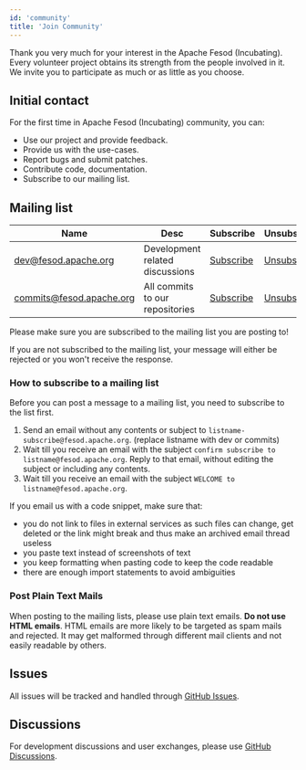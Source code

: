 ```yaml
---
id: 'community'
title: 'Join Community'
---
```


Thank you very much for your interest in the Apache Fesod (Incubating). Every volunteer project obtains its strength from the people involved in it. We invite you to participate as much or as little as you choose.

## Initial contact

For the first time in Apache Fesod (Incubating) community, you can:

* Use our project and provide feedback.
* Provide us with the use-cases.
* Report bugs and submit patches.
* Contribute code, documentation.
* Subscribe to our mailing list.

## Mailing list

| Name                       | Desc                            | Subscribe                                              | Unsubscribe                                                | Post                                | Archive                                                                |
|----------------------------|---------------------------------|--------------------------------------------------------|------------------------------------------------------------|-------------------------------------|------------------------------------------------------------------------|
| <dev@fesod.apache.org>     | Development related discussions | [Subscribe](mailto:dev-subscribe@fesod.apache.org)     | [Unsubscribe](mailto:dev-unsubscribe@fesod.apache.org)     | [Post](mailto:dev@fesod.apache.org) | [Archive](https://lists.apache.org/list.html?dev@fesod.apache.org)     |
| <commits@fesod.apache.org> | All commits to our repositories | [Subscribe](mailto:commits-subscribe@fesod.apache.org) | [Unsubscribe](mailto:commits-unsubscribe@fesod.apache.org) | Read only list                      | [Archive](https://lists.apache.org/list.html?commits@fesod.apache.org) |

Please make sure you are subscribed to the mailing list you are posting to!

If you are not subscribed to the mailing list, your message will either be rejected or you won't receive the response.

### How to subscribe to a mailing list

Before you can post a message to a mailing list, you need to subscribe to the list first.

1. Send an email without any contents or subject to `listname-subscribe@fesod.apache.org`. (replace listname with dev or commits)
2. Wait till you receive an email with the subject `confirm subscribe to listname@fesod.apache.org`. Reply to that email, without editing the subject or including any contents.
3. Wait till you receive an email with the subject `WELCOME to listname@fesod.apache.org`.

If you email us with a code snippet, make sure that:

* you do not link to files in external services as such files can change, get deleted or the link might break and thus make an archived email thread useless
* you paste text instead of screenshots of text
* you keep formatting when pasting code to keep the code readable
* there are enough import statements to avoid ambiguities

### Post Plain Text Mails

When posting to the mailing lists, please use plain text emails. **Do not use HTML emails**. HTML emails are more likely to be targeted as spam mails and rejected. It may get malformed through different mail clients and not easily readable by others.

## Issues

All issues will be tracked and handled through [GitHub Issues](https://github.com/apache/fesod/issues).

## Discussions

For development discussions and user exchanges, please use [GitHub Discussions](https://github.com/apache/fesod/discussions).
